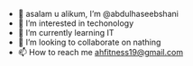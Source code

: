 - 👋 asalam u alikum, I’m @abdulhaseebshani
- 👀 I’m interested in techonology
- 🌱 I’m currently learning IT
- 💞️ I’m looking to collaborate on nathing
- 📫 How to reach me ahfitness19@gmail.com


<!---
abdulhaseebshani/abdulhaseebshani is a ✨ special ✨ repository because its `README.md` (this file) appears on your GitHub profile.
You can click the Preview link to take a look at your changes.
--->
